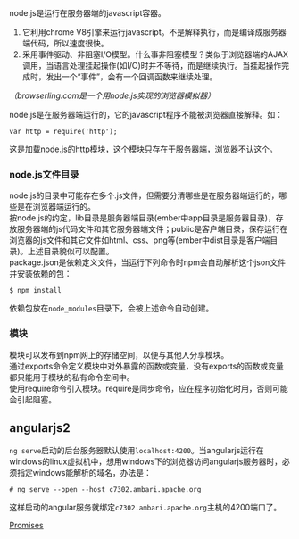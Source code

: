 node.js是运行在服务器端的javascript容器。  
1. 它利用chrome V8引擎来运行javascript。不是解释执行，而是编译成服务器端代码，所以速度很快。  
2. 采用事件驱动、非阻塞I/O模型。什么事非阻塞模型？类似于浏览器端的AJAX调用，当语言处理挂起操作(如I/O)时并不等待，而是继续执行。当挂起操作完成时，发出一个“事件”，会有一个回调函数来继续处理。

*（browserling.com是一个用node.js实现的浏览器模拟器）*   

node.js是在服务器端运行的，它的javascript程序不能被浏览器直接解释。如：
```
var http = require('http');
```
这是加载node.js的http模块，这个模块只存在于服务器端，浏览器不认这个。

### node.js文件目录

node.js的目录中可能存在多个.js文件，但需要分清哪些是在服务器端运行的，哪些是在浏览器端运行的。  
按node.js的约定，lib目录是服务器端目录(ember中app目录是服务器目录)，存放服务器端的js代码文件和其它服务器端文件；public是客户端目录，保存运行在浏览器的js文件和其它文件如html、css、png等(ember中dist目录是客户端目录)。上述目录貌似可以配置。   
package.json是依赖定义文件，当运行下列命令时npm会自动解析这个json文件并安装依赖的包：
```
$ npm install
```
依赖包放在`node_modules`目录下，会被上述命令自动创建。  

### 模块
模块可以发布到npm网上的存储空间，以便与其他人分享模块。  
通过exports命令定义模块中对外暴露的函数或变量，没有exports的函数或变量都只能用于模块的私有命令空间中。  
使用require命令引入模块。require是同步命令，应在程序初始化时用，否则可能会引起阻塞。   

## angularjs2
`ng serve`启动的后台服务器默认使用`localhost:4200`。当angularjs运行在windows的linux虚拟机中，想用windows下的浏览器访问angularjs服务器时，必须指定windows能解析的域名，办法是：  
```
# ng serve --open --host c7302.ambari.apache.org
```
这样启动的angular服务就绑定`c7302.ambari.apache.org`主机的4200端口了。  

[Promises](https://www.promisejs.org/)  